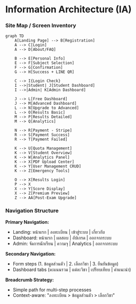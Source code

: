 # Information Architecture (IA)

### Site Map / Screen Inventory

```mermaid
graph TD
    A[Landing Page] --> B[Registration]
    A --> C[Login]
    A --> D[About/FAQ]

    B --> E[Personal Info]
    E --> F[Subject Selection]
    F --> G[Confirmation]
    G --> H[Success + LINE QR]

    C --> I{Login Check}
    I -->|Student| J[Student Dashboard]
    I -->|Admin| K[Admin Dashboard]

    J --> L[Free Dashboard]
    J --> M[Advanced Dashboard]
    L --> N[Upgrade to Advanced]
    L --> O[Results Basic]
    M --> P[Results Detailed]
    M --> Q[Analytics]

    N --> R[Payment - Stripe]
    R --> S[Payment Success]
    R --> T[Payment Failed]

    K --> U[Quota Management]
    K --> V[Student Overview]
    K --> W[Analytics Panel]
    K --> X[PDF Upload Center]
    K --> Y[User Management CRUD]
    K --> Z[Emergency Tools]

    O --> X[Results Login]
    P --> X
    X --> Y[Score Display]
    X --> Z[Premium Preview]
    Z --> AA[Post-Exam Upgrade]
```

### Navigation Structure

**Primary Navigation:**

- Landing: หน้าแรก | ลงทะเบียน | เข้าสู่ระบบ | เกี่ยวกับ
- Dashboard: หน้าแรก | ผลสอบ | อัปเกรด | ออกจากระบบ
- Admin: จัดการนักเรียน | ความจุ | Analytics | ออกจากระบบ

**Secondary Navigation:**

- Form steps (1. ข้อมูลส่วนตัว | 2. เลือกวิชา | 3. ยืนยันข้อมูล)
- Dashboard tabs (คะแนนรวม | แต่ละวิชา | เปรียบเทียบ | คำแนะนำ)

**Breadcrumb Strategy:**

- Simple path for multi-step processes
- Context-aware: "ลงทะเบียน > ข้อมูลส่วนตัว > เลือกวิชา"
